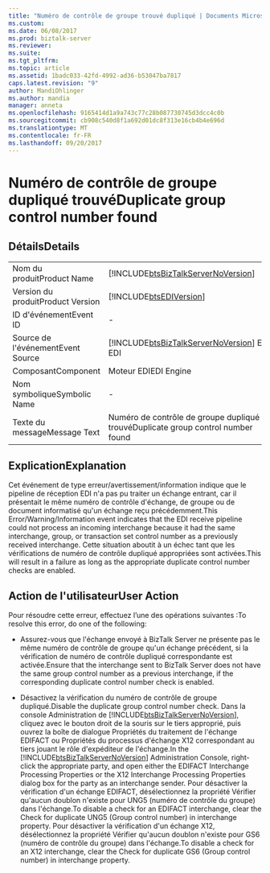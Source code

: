 ```yaml
---
title: "Numéro de contrôle de groupe trouvé dupliqué | Documents Microsoft"
ms.custom: 
ms.date: 06/08/2017
ms.prod: biztalk-server
ms.reviewer: 
ms.suite: 
ms.tgt_pltfrm: 
ms.topic: article
ms.assetid: 1badc033-42fd-4992-ad36-b53047ba7817
caps.latest.revision: "9"
author: MandiOhlinger
ms.author: mandia
manager: anneta
ms.openlocfilehash: 9165414d1a9a743c77c28b087730745d3dcc4c0b
ms.sourcegitcommit: cb908c540d8f1a692d01dc8f313e16cb4b4e696d
ms.translationtype: MT
ms.contentlocale: fr-FR
ms.lasthandoff: 09/20/2017
---
```

# <a name="duplicate-group-control-number-found"></a><span data-ttu-id="33712-102">Numéro de contrôle de groupe dupliqué trouvé</span><span class="sxs-lookup"><span data-stu-id="33712-102">Duplicate group control number found</span></span>
## <a name="details"></a><span data-ttu-id="33712-103">Détails</span><span class="sxs-lookup"><span data-stu-id="33712-103">Details</span></span>  
  
|||  
|-|-|  
|<span data-ttu-id="33712-104">Nom du produit</span><span class="sxs-lookup"><span data-stu-id="33712-104">Product Name</span></span>|[!INCLUDE[btsBizTalkServerNoVersion](../includes/btsbiztalkservernoversion-md.md)]|  
|<span data-ttu-id="33712-105">Version du produit</span><span class="sxs-lookup"><span data-stu-id="33712-105">Product Version</span></span>|[!INCLUDE[btsEDIVersion](../includes/btsediversion-md.md)]|  
|<span data-ttu-id="33712-106">ID d'événement</span><span class="sxs-lookup"><span data-stu-id="33712-106">Event ID</span></span>|-|  
|<span data-ttu-id="33712-107">Source de l'événement</span><span class="sxs-lookup"><span data-stu-id="33712-107">Event Source</span></span>|[!INCLUDE[btsBizTalkServerNoVersion](../includes/btsbiztalkservernoversion-md.md)]<span data-ttu-id="33712-108"> EDI</span><span class="sxs-lookup"><span data-stu-id="33712-108"> EDI</span></span>|  
|<span data-ttu-id="33712-109">Composant</span><span class="sxs-lookup"><span data-stu-id="33712-109">Component</span></span>|<span data-ttu-id="33712-110">Moteur EDI</span><span class="sxs-lookup"><span data-stu-id="33712-110">EDI Engine</span></span>|  
|<span data-ttu-id="33712-111">Nom symbolique</span><span class="sxs-lookup"><span data-stu-id="33712-111">Symbolic Name</span></span>|-|  
|<span data-ttu-id="33712-112">Texte du message</span><span class="sxs-lookup"><span data-stu-id="33712-112">Message Text</span></span>|<span data-ttu-id="33712-113">Numéro de contrôle de groupe dupliqué trouvé</span><span class="sxs-lookup"><span data-stu-id="33712-113">Duplicate group control number found</span></span>|  
  
## <a name="explanation"></a><span data-ttu-id="33712-114">Explication</span><span class="sxs-lookup"><span data-stu-id="33712-114">Explanation</span></span>  
 <span data-ttu-id="33712-115">Cet événement de type erreur/avertissement/information indique que le pipeline de réception EDI n'a pas pu traiter un échange entrant, car il présentait le même numéro de contrôle d'échange, de groupe ou de document informatisé qu'un échange reçu précédemment.</span><span class="sxs-lookup"><span data-stu-id="33712-115">This Error/Warning/Information event indicates that the EDI receive pipeline could not process an incoming interchange because it had the same interchange, group, or transaction set control number as a previously received interchange.</span></span> <span data-ttu-id="33712-116">Cette situation aboutit à un échec tant que les vérifications de numéro de contrôle dupliqué appropriées sont activées.</span><span class="sxs-lookup"><span data-stu-id="33712-116">This will result in a failure as long as the appropriate duplicate control number checks are enabled.</span></span>  
  
## <a name="user-action"></a><span data-ttu-id="33712-117">Action de l'utilisateur</span><span class="sxs-lookup"><span data-stu-id="33712-117">User Action</span></span>  
 <span data-ttu-id="33712-118">Pour résoudre cette erreur, effectuez l’une des opérations suivantes :</span><span class="sxs-lookup"><span data-stu-id="33712-118">To resolve this error, do one of the following:</span></span>  
  
-   <span data-ttu-id="33712-119">Assurez-vous que l'échange envoyé à BizTalk Server ne présente pas le même numéro de contrôle de groupe qu'un échange précédent, si la vérification de numéro de contrôle dupliqué correspondante est activée.</span><span class="sxs-lookup"><span data-stu-id="33712-119">Ensure that the interchange sent to BizTalk Server does not have the same group control number as a previous interchange, if the corresponding duplicate control number check is enabled.</span></span>  
  
-   <span data-ttu-id="33712-120">Désactivez la vérification du numéro de contrôle de groupe dupliqué.</span><span class="sxs-lookup"><span data-stu-id="33712-120">Disable the duplicate group control number check.</span></span> <span data-ttu-id="33712-121">Dans la console Administration de [!INCLUDE[btsBizTalkServerNoVersion](../includes/btsbiztalkservernoversion-md.md)], cliquez avec le bouton droit de la souris sur le tiers approprié, puis ouvrez la boîte de dialogue Propriétés du traitement de l'échange EDIFACT ou Propriétés du processus d'échange X12 correspondant au tiers jouant le rôle d'expéditeur de l'échange.</span><span class="sxs-lookup"><span data-stu-id="33712-121">In the [!INCLUDE[btsBizTalkServerNoVersion](../includes/btsbiztalkservernoversion-md.md)] Administration Console, right-click the appropriate party, and open either the EDIFACT Interchange Processing Properties or the X12 Interchange Processing Properties dialog box for the party as an interchange sender.</span></span> <span data-ttu-id="33712-122">Pour désactiver la vérification d'un échange EDIFACT, désélectionnez la propriété Vérifier qu'aucun doublon n'existe pour UNG5 (numéro de contrôle du groupe) dans l'échange.</span><span class="sxs-lookup"><span data-stu-id="33712-122">To disable a check for an EDIFACT interchange, clear the Check for duplicate UNG5 (Group control number) in interchange property.</span></span> <span data-ttu-id="33712-123">Pour désactiver la vérification d'un échange X12, désélectionnez la propriété Vérifier qu'aucun doublon n'existe pour GS6 (numéro de contrôle du groupe) dans l'échange.</span><span class="sxs-lookup"><span data-stu-id="33712-123">To disable a check for an X12 interchange, clear the Check for duplicate GS6 (Group control number) in interchange property.</span></span>